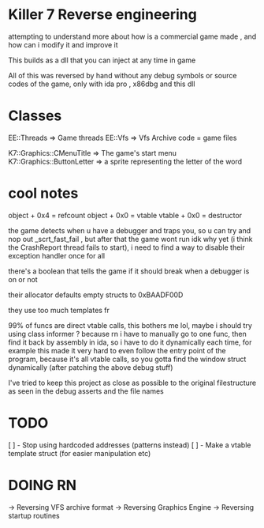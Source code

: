 # Killer 7 Reverse engineering

attempting to understand more about how is a commercial game made , and how can i modify it and improve it

This builds as a dll that you can inject at any time in game

All of this was reversed by hand without any debug symbols or source codes of the game, only with ida pro , x86dbg and this dll
# Classes

EE::Threads => Game threads
EE::Vfs => Vfs Archive code = game files

K7::Graphics::CMenuTitle => The game's start menu
K7::Graphics::ButtonLetter => a sprite representing the letter of the word

# cool notes

object + 0x4 = refcount
object + 0x0 = vtable
vtable + 0x0 = destructor

the game detects when u have a debugger and traps you, so u can try and nop out _scrt_fast_fail , but after that the game wont run idk why yet (i think the CrashReport thread fails to start), i need to find a way to disable their exception handler once for all

there's a boolean that tells the game if it should break when a debugger is on or not

their allocator defaults empty structs to 0xBAADF00D

they use too much templates fr

99% of funcs are direct vtable calls, this bothers me lol, maybe i should try using class informer ?
because rn i have to manually go to one func, then find it back by assembly in ida, so i have to do it dynamically each time, for example this made it very hard to even follow the entry point of the program, because it's all vtable calls, so you gotta find the window struct dynamically (after patching the above debug stuff)

I've tried to keep this project as close as possible to the original filestructure as seen in the debug asserts and the file names

# TODO
[ ] - Stop using hardcoded addresses (patterns instead)
[ ] - Make a vtable template struct (for easier manipulation etc)

# DOING RN
-> Reversing VFS archive format
-> Reversing Graphics Engine
-> Reversing startup routines